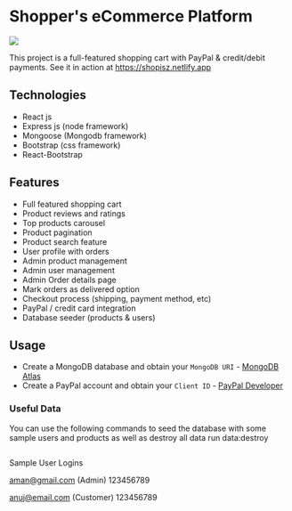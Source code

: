 # Shopper's eCommerce Platform

<img src="/images/screenshot 1.png">

This project is a full-featured shopping cart with PayPal & credit/debit payments. See it in action at https://shopisz.netlify.app

## Technologies

- React js
- Express js (node framework)
- Mongoose (Mongodb framework)
- Bootstrap (css framework) 
- React-Bootstrap 

## Features

- Full featured shopping cart
- Product reviews and ratings
- Top products carousel
- Product pagination
- Product search feature
- User profile with orders
- Admin product management
- Admin user management
- Admin Order details page
- Mark orders as delivered option
- Checkout process (shipping, payment method, etc)
- PayPal / credit card integration
- Database seeder (products & users)

## Usage

- Create a MongoDB database and obtain your `MongoDB URI` - [MongoDB Atlas](https://www.mongodb.com/cloud/atlas/register)
- Create a PayPal account and obtain your `Client ID` - [PayPal Developer](https://developer.paypal.com/)


### Useful Data 

You can use the following commands to seed the database with some sample users and products as well as destroy all data run data:destroy
```

```
Sample User Logins

aman@gmail.com (Admin)
123456789

anuj@email.com (Customer)
123456789
```
